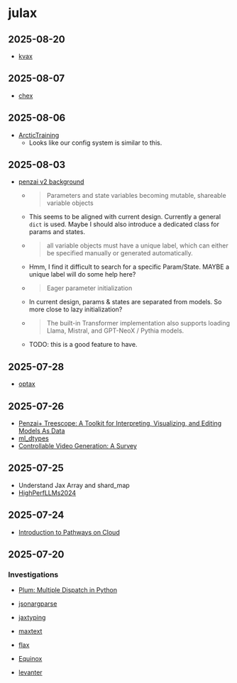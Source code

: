# julax

## 2025-08-20

- [kvax](https://github.com/nebius/kvax)

## 2025-08-07

- [chex](https://github.com/google-deepmind/chex)

## 2025-08-06

- [ArcticTraining](https://arctictraining.readthedocs.io/en/latest/index.html)
    - Looks like our config system is similar to this.

## 2025-08-03

- [penzai v2 background](https://penzai.readthedocs.io/en/stable/guides/v2_differences.html)
    - > Parameters and state variables becoming mutable, shareable variable objects
    - This seems to be aligned with current design. Currently a general `dict` is used. Maybe I should also introduce a dedicated class for params and states.
    - > all variable objects must have a unique label, which can either be specified manually or generated automatically.
    - Hmm, I find it difficult to search for a specific Param/State. MAYBE a unique label will do some help here?
    - > Eager parameter initialization
    - In current design, params & states are separated from models. So more close to lazy initialization?
    - > The built-in Transformer implementation also supports loading Llama, Mistral, and GPT-NeoX / Pythia models.
    - TODO: this is a good feature to have.

## 2025-07-28

- [optax](https://optax.readthedocs.io/en/latest/getting_started.html)

## 2025-07-26

- [Penzai+ Treescope: A Toolkit for Interpreting, Visualizing, and Editing Models As Data](https://github.com/google-deepmind/penzai)
- [ml_dtypes](https://github.com/jax-ml/ml_dtypes)
- [Controllable Video Generation: A Survey](https://arxiv.org/pdf/2507.16869)

## 2025-07-25

- Understand Jax Array and shard_map
- [HighPerfLLMs2024](https://github.com/rwitten/HighPerfLLMs2024)

## 2025-07-24

- [Introduction to Pathways on Cloud](https://cloud.google.com/ai-hypercomputer/docs/workloads/pathways-on-cloud/pathways-intro)

## 2025-07-20

### Investigations

- [Plum: Multiple Dispatch in Python](https://github.com/beartype/plum)
- [jsonargparse](https://github.com/omni-us/jsonargparse)
- [jaxtyping](https://github.com/patrick-kidger/jaxtyping)

- [maxtext](https://github.com/AI-Hypercomputer/maxtext)
- [flax](https://github.com/google/flax)
- [Equinox](https://docs.kidger.site/equinox/)
- [levanter](https://github.com/stanford-crfm/levanter)